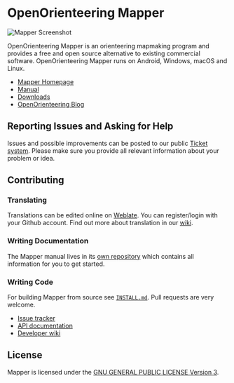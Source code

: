# OpenOrienteering Mapper

![Mapper Screenshot](https://www.openorienteering.org/mapper-manual/pages/images/main_window.png)

OpenOrienteering Mapper is an orienteering mapmaking program and provides
a free and open source alternative to existing commercial software.
OpenOrienteering Mapper runs on Android, Windows, macOS and Linux.

 - [Mapper Homepage](https://www.openorienteering.org/apps/mapper/)
 - [Manual](https://www.openorienteering.org/mapper-manual/)
 - [Downloads](https://github.com/OpenOrienteering/mapper/releases)
 - [OpenOrienteering Blog](https://www.openorienteering.org/)


## Reporting Issues and Asking for Help

Issues and possible improvements can be posted to our public [Ticket system](https://github.com/OpenOrienteering/mapper/issues).
Please make sure you provide all relevant information about your problem or idea.


## Contributing

### Translating

Translations can be edited online on [Weblate](https://hosted.weblate.org/projects/openorienteering/mapper/). You can register/login with your Github account. Find out more about translation in our [wiki](https://github.com/OpenOrienteering/mapper/wiki/Translation).


### Writing Documentation

The Mapper manual lives in its [own repository](https://github.com/OpenOrienteering/mapper-manual)
which contains all information for you to get started.


### Writing Code

For building Mapper from source see [`INSTALL.md`](https://github.com/OpenOrienteering/mapper/blob/master/INSTALL.md).
Pull requests are very welcome.

 - [Issue tracker](https://github.com/OpenOrienteering/mapper/issues)
 - [API documentation](https://www.openorienteering.org/api-docs/mapper/)
 - [Developer wiki](https://github.com/OpenOrienteering/mapper/wiki)


## License

Mapper is licensed under the [GNU GENERAL PUBLIC LICENSE Version 3](https://www.gnu.org/licenses/gpl.html).
